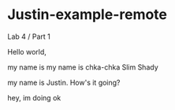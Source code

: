 # Justin-example-remote
Lab 4 / Part 1


Hello world, 



my name is
my name is
chka-chka 
Slim Shady

my name is Justin. How's it going?

hey, im doing ok

